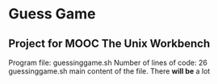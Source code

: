 # Guess Game
## Project for MOOC The Unix Workbench
Program file: guessinggame.sh
Number of lines of code: 
      26 guessinggame.sh
main content of the file. There **will be** a lot
